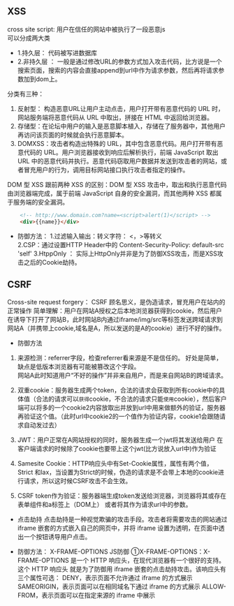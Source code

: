 ## XSS
cross site script: 用户在信任的网站中被执行了一段恶意js  
可以分成两大类
- 1.持久层： 代码被写进数据库
- 2.非持久层 ： 一般是通过修改URL的参数方式加入攻击代码，比方说是一个搜索页面，搜索的内容会直接append到url中作为请求参数，然后再将请求参数加到dom上。

分类有三种：
1. 反射型： 构造恶意URL让用户主动点击，用户打开带有恶意代码的 URL 时，网站服务端将恶意代码从 URL 中取出，拼接在 HTML 中返回给浏览器。
2. 存储型：在论坛中用户的输入是恶意脚本植入，存储在了服务器中，其他用户再访问该页面的时候就会执行恶意脚本。
3. DOMXSS：攻击者构造出特殊的 URL，其中包含恶意代码。用户打开带有恶意代码的 URL。用户浏览器接收到响应后解析执行，前端 JavaScript 取出 URL 中的恶意代码并执行。恶意代码窃取用户数据并发送到攻击者的网站，或者冒充用户的行为，调用目标网站接口执行攻击者指定的操作。  

DOM 型 XSS 跟前两种 XSS 的区别：DOM 型 XSS 攻击中，取出和执行恶意代码由浏览器端完成，属于前端 JavaScript 自身的安全漏洞，而其他两种 XSS 都属于服务端的安全漏洞。


``` html
    <!-- http://www.domain.com?name=<script>alert(1)</script> -->
    <div>{{name}}</div>
```
- 防御方法：
1.过滤输入输出：转义字符： <，>等转义  
2.CSP：通过设置HTTP Header中的 Content-Security-Policy: default-src 'self'
3.HtppOnly ： 实际上HttpOnly并非是为了防御XSS攻击，而是XSS攻击之后的Cookie劫持。




## CSRF
Cross-site request forgery： CSRF 顾名思义，是伪造请求，冒充用户在站内的正常操作
简单理解：用户在网站A授权之后本地浏览器获得到cookie，然后用户在诱导下打开了网站B，此时网站B内通过iframe/img/src等标签发送跨域请求到网站A（并携带上cookie,域名是A，所以发送的是A的cookie）进行不好的操作。

- 防御方法
1. 来源检测：referrer字段，检查referrer看来源是不是信任的。 好处是简单，缺点是低版本浏览器有可能被篡改这个字段。  
网站A此时知道用户“不好的操作”并非来自用户，而是来自网站B的跨域请求。

2. 双重cookie：服务器生成两个token，合法的请求会获取到所有cookie中的具体值（合法的请求可以`获得`cookie，不合法的请求只能`使用`cookie），然后客户端可以将多的一个cookie2内容放取出并放到url中用来做额外的验证，服务器再验证这个值。（此时url中cookie2的一个值作为验证内容，cookie1会跟随请求自动发过去）

3. JWT：用户正常在A网站授权的同时，服务器生成一个jwt将其发送给用户 在客户端请求的时候除了cookie也要带上这个jwt(比方说放入url中)作为验证

4. Samesite Cookie：HTTP响应头中有Set-Cookie属性，属性有两个值，Strict 和lax，当设置为Strict的时候，伪造的请求是不会带上本地的cookie进行请求，所以这时候CSRF攻击不会生效。

5. CSRF token作为验证：服务器端生成token发送给浏览器，浏览器将其或存在表单组件和a标签上（DOM上） 或者将其作为请求url中的参数。


- 点击劫持
点击劫持是一种视觉欺骗的攻击手段。攻击者将需要攻击的网站通过 iframe 嵌套的方式嵌入自己的网页中，并将 iframe 设置为透明，在页面中透出一个按钮诱导用户点击。


- 防御方法：
X-FRAME-OPTIONS
JS防御
①X-FRAME-OPTIONS：X-FRAME-OPTIONS 是一个 HTTP 响应头，在现代浏览器有一个很好的支持。这个 HTTP 响应头 就是为了防御用 iframe 嵌套的点击劫持攻击。该响应头有三个属性可选：
DENY，表示页面不允许通过 iframe 的方式展示
SAMEORIGIN，表示页面可以在相同域名下通过 iframe 的方式展示
ALLOW-FROM，表示页面可以在指定来源的 iframe 中展示